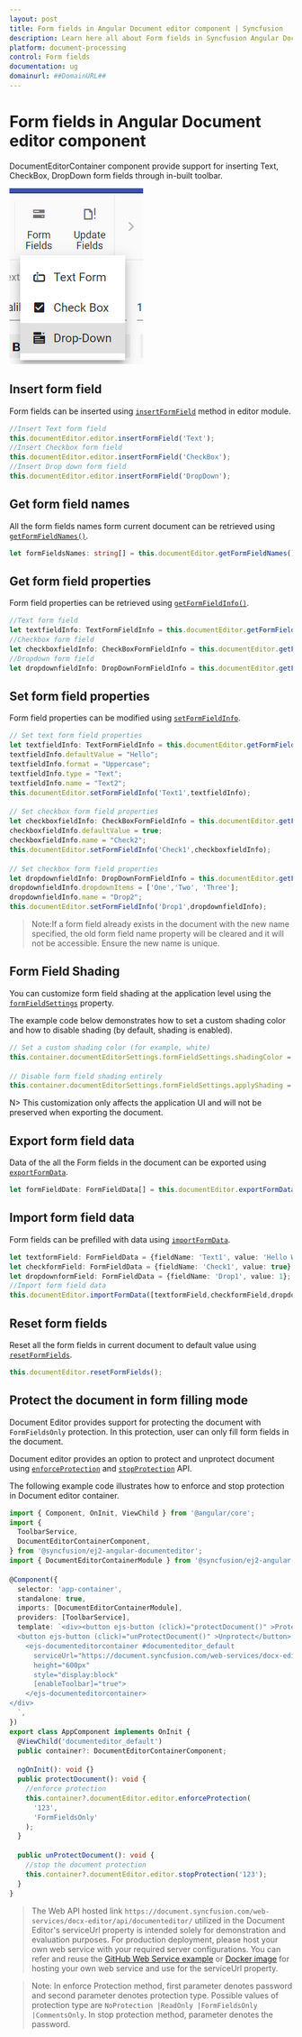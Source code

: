 ```yaml
---
layout: post
title: Form fields in Angular Document editor component | Syncfusion
description: Learn here all about Form fields in Syncfusion Angular Document editor component of Syncfusion Essential JS 2 and more.
platform: document-processing
control: Form fields 
documentation: ug
domainurl: ##DomainURL##
---
```


# Form fields in Angular Document editor component

DocumentEditorContainer component provide support for inserting Text, CheckBox, DropDown form fields through in-built toolbar.

![Form Fields](images/toolbar-form-fields.png)

## Insert form field

Form fields can be inserted using [`insertFormField`](https://ej2.syncfusion.com/angular/documentation/api/document-editor/editor/#insertformfield) method in editor module.

```typescript
//Insert Text form field
this.documentEditor.editor.insertFormField('Text');
//Insert Checkbox form field
this.documentEditor.editor.insertFormField('CheckBox');
//Insert Drop down form field
this.documentEditor.editor.insertFormField('DropDown');
```

## Get form field names

All the form fields names form current document can be retrieved using [`getFormFieldNames()`](https://ej2.syncfusion.com/angular/documentation/api/document-editor#getformfieldnames).

```typescript
let formFieldsNames: string[] = this.documentEditor.getFormFieldNames();
```

## Get form field properties

Form field properties can be retrieved using [`getFormFieldInfo()`](https://ej2.syncfusion.com/angular/documentation/api/document-editor#getformfieldinfo).

```typescript
//Text form field
let textfieldInfo: TextFormFieldInfo = this.documentEditor.getFormFieldInfo('Text1') as TextFormFieldInfo;
//Checkbox form field
let checkboxfieldInfo: CheckBoxFormFieldInfo = this.documentEditor.getFormFieldInfo('Check1') as CheckBoxFormFieldInfo;
//Dropdown form field
let dropdownfieldInfo: DropDownFormFieldInfo = this.documentEditor.getFormFieldInfo('Drop1') as DropDownFormFieldInfo;
```

## Set form field properties

Form field properties can be modified using [`setFormFieldInfo`](https://ej2.syncfusion.com/angular/documentation/api/document-editor#setformfieldinfo).

```typescript
// Set text form field properties
let textfieldInfo: TextFormFieldInfo = this.documentEditor.getFormFieldInfo('Text1') as TextFormFieldInfo;
textfieldInfo.defaultValue = "Hello";
textfieldInfo.format = "Uppercase";
textfieldInfo.type = "Text";
textfieldInfo.name = "Text2";
this.documentEditor.setFormFieldInfo('Text1',textfieldInfo);

// Set checkbox form field properties
let checkboxfieldInfo: CheckBoxFormFieldInfo = this.documentEditor.getFormFieldInfo('Check1') as CheckBoxFormFieldInfo;
checkboxfieldInfo.defaultValue = true;
checkboxfieldInfo.name = "Check2";
this.documentEditor.setFormFieldInfo('Check1',checkboxfieldInfo);

// Set checkbox form field properties
let dropdownfieldInfo: DropDownFormFieldInfo = this.documentEditor.getFormFieldInfo('Drop1') as DropDownFormFieldInfo;
dropdownfieldInfo.dropdownItems = ['One','Two', 'Three'];
dropdownfieldInfo.name = "Drop2";
this.documentEditor.setFormFieldInfo('Drop1',dropdownfieldInfo);
```

>Note:If a form field already exists in the document with the new name specified, the old form field name property will be cleared and it will not be accessible. Ensure the new name is unique.

## Form Field Shading

You can customize form field shading at the application level using the [`formFieldSettings`](https://ej2.syncfusion.com/angular/documentation/api/document-editor#formFieldSettings) property.

The example code below demonstrates how to set a custom shading color and how to disable shading (by default, shading is enabled).

```typescript
// Set a custom shading color (for example, white) 
this.container.documentEditorSettings.formFieldSettings.shadingColor = '#ffffff';

// Disable form field shading entirely 
this.container.documentEditorSettings.formFieldSettings.applyShading = false;
```

N> This customization only affects the application UI and will not be preserved when exporting the document.

## Export form field data

Data of the all the Form fields in the document can be exported using [`exportFormData`](https://ej2.syncfusion.com/angular/documentation/api/document-editor#exportformdata).

```typescript
let formFieldDate: FormFieldData[] = this.documentEditor.exportFormData();
```

## Import form field data

Form fields can be prefilled with data using [`importFormData`](https://ej2.syncfusion.com/angular/documentation/api/document-editor#importformdata).

```typescript
let textformField: FormFieldData = {fieldName: 'Text1', value: 'Hello World'};
let checkformField: FormFieldData = {fieldName: 'Check1', value: true};
let dropdownformField: FormFieldData = {fieldName: 'Drop1', value: 1};
//Import form field data
this.documentEditor.importFormData([textformField,checkformField,dropdownformField]);
```

## Reset form fields

Reset all the form fields in current document to default value using [`resetFormFields`](https://ej2.syncfusion.com/angular/documentation/api/document-editor#resetformfields).

```typescript
this.documentEditor.resetFormFields();
```

## Protect the document in form filling mode

Document Editor provides support for protecting the document with `FormFieldsOnly` protection. In this protection, user can only fill form fields in the document.

Document editor provides an option to protect and unprotect document using [`enforceProtection`](https://ej2.syncfusion.com/angular/documentation/api/document-editor/editor/#enforceprotection) and [`stopProtection`](https://ej2.syncfusion.com/angular/documentation/api/document-editor/editor/#stopprotection) API.

The following example code illustrates how to enforce and stop protection in Document editor container.

```typescript
import { Component, OnInit, ViewChild } from '@angular/core';
import {
  ToolbarService,
  DocumentEditorContainerComponent,
} from '@syncfusion/ej2-angular-documenteditor';
import { DocumentEditorContainerModule } from '@syncfusion/ej2-angular-documenteditor';

@Component({
  selector: 'app-container',
  standalone: true,
  imports: [DocumentEditorContainerModule],
  providers: [ToolbarService],
  template: `<div><button ejs-button (click)="protectDocument()" >Protect</button>
  <button ejs-button (click)="unProtectDocument()" >Unprotect</button>
    <ejs-documenteditorcontainer #documenteditor_default 
      serviceUrl="https://document.syncfusion.com/web-services/docx-editor/api/documenteditor/" 
      height="600px" 
      style="display:block" 
      [enableToolbar]="true">
    </ejs-documenteditorcontainer>
</div>
  `,
})
export class AppComponent implements OnInit {
  @ViewChild('documenteditor_default')
  public container?: DocumentEditorContainerComponent;

  ngOnInit(): void {}
  public protectDocument(): void {
    //enforce protection
    this.container?.documentEditor.editor.enforceProtection(
      '123',
      'FormFieldsOnly'
    );
  }

  public unProtectDocument(): void {
    //stop the document protection
    this.container?.documentEditor.editor.stopProtection('123');
  }
}
```

> The Web API hosted link `https://document.syncfusion.com/web-services/docx-editor/api/documenteditor/` utilized in the Document Editor's serviceUrl property is intended solely for demonstration and evaluation purposes. For production deployment, please host your own web service with your required server configurations. You can refer and reuse the [GitHub Web Service example](https://github.com/SyncfusionExamples/EJ2-DocumentEditor-WebServices) or [Docker image](https://hub.docker.com/r/syncfusion/word-processor-server) for hosting your own web service and use for the serviceUrl property.

>Note: In enforce Protection method, first parameter denotes password and second parameter denotes protection type. Possible values of protection type are `NoProtection |ReadOnly |FormFieldsOnly |CommentsOnly`. In stop protection method, parameter denotes the password.